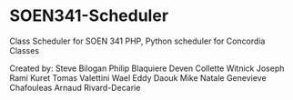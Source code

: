 SOEN341-Scheduler
=================

Class Scheduler for SOEN 341
PHP, Python scheduler for Concordia Classes


Created by:
Steve Bilogan 
Philip Blaquiere 
Deven Collette 
Witnick Joseph 
Rami Kuret 
Tomas Valettini 
Wael Eddy Daouk
Mike Natale 
Genevieve Chafouleas
Arnaud Rivard-Decarie 
